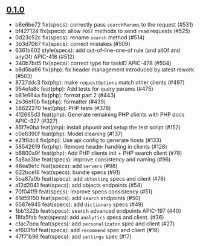 ## [0.1.0](https://github.com/algolia/algoliasearch-client-php/compare/0.0.1...0.1.0)

- b8e6be72 fix(specs): correctly pass `searchParams` to the request (#531)
- bf427124 fix(specs): allow `POST` methods to send `read` requests (#525)
- 0d23c52c fix(specs): rename `search` method (#514)
- 3b3d7067 fix(specs): correct mistakes (#509)
- 6361b602 style(specs): add out-of-line-one-of rule (and allOf and anyOf) APIC-418 (#512)
- 340b7bd5 fix(specs): correct type for taskID APIC-478 (#504)
- b8d5ba86 fix(php): fix header management introduced by latest rework (#503)
- 8727ddc3 fix(php): make `requestOptions` match other clients (#497)
- 954efa8c feat(php): Add tests for query params (#475)
- b81e664a fix(php): format part 2 (#443)
- 2b36ef0b fix(php): formatter (#439)
- 58622270 feat(php): PHP tests (#378)
- 412665d3 feat(php): Generate remaining PHP clients with PHP docs APIC-327 (#327)
- 85f7e0ba feat(php): install phpunit and setup the test script (#152)
- c0e6390f feat(php): Model cleaning  (#137)
- e21f6dc4 fix(php): Use api config to generate hosts (#133)
- 58542619 fix(php): Remove header handling in clients (#128)
- b6800a9f feat(php): Add PHP clients init + PHP search client (#78)
- 5a6aa3be feat(specs): improve consistency and naming (#96)
- 48ea9e1c feat(specs): add `servers` (#98)
- 622bce16 feat(specs): bundle specs (#91)
- 5ba87a0b feat(specs): add `abtesting` specs and client (#76)
- a12d2041 feat(specs): add objects endpoints (#54)
- 70f041f9 feat(specs): improve specs consistency (#51)
- 81d59150 feat(specs): add `search` endpoints (#50)
- 6587e945 feat(specs): add `dictionary` specs (#49)
- 1bb1322b feat(specs): search advanced endpoints APIC-197 (#40)
- 18fa5fab feat(specs): add `analytics` specs and client. (#36)
- c1ac7bea feat(specs): add `personalizaton` spec and client (#27)
- ef603fbf feat(specs): add `recommend` spec and client (#19)
- 47f71b96 feat(specs): add `settings` spec (#17)


